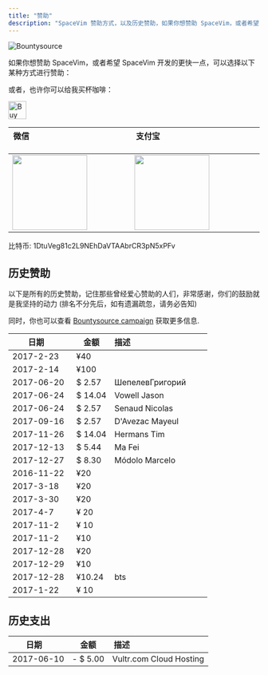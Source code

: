 ```yaml
---
title: "赞助"
description: "SpaceVim 赞助方式，以及历史赞助，如果你想赞助 SpaceVim，或者希望 SpaceVim 开发的更快一点，可以选择以下某种方式进行赞助"
---
```


![Bountysource](https://spacevim.org/img/bountysource.png)

如果你想赞助 SpaceVim，或者希望 SpaceVim 开发的更快一点，可以选择以下某种方式进行赞助：

或者，也许你可以给我买杯咖啡：

<a href='https://ko-fi.com/A538L6H' target='_blank'><img height='36' style='border:0px;height:36px;' src='https://az743702.vo.msecnd.net/cdn/kofi4.png?v=f' border='0' alt='Buy Me a Coffee at ko-fi.com' /></a>

| 微信                                                                   | 支付宝                                                                     |
| ------------------------------------------------------------------------ | -------------------------------------------------------------------------- |
| <img src="https://spacevim.org/img/weixin.png" height="150" width="150"> | <img src="https://spacevim.org/img/zhifubao.png" height="150" width="150"> |

比特币: 1DtuVeg81c2L9NEhDaVTAAbrCR3pN5xPFv

## 历史赞助

以下是所有的历史赞助，记住那些曾经爱心赞助的人们，非常感谢，你们的鼓励就是我坚持的动力 (排名不分先后，如有遗漏疏忽，请务必告知)

同时，你也可以查看 [Bountysource campaign](https://www.bountysource.com/teams/spacevim) 获取更多信息.

| 日期      | 金额 | 描述                                   |
| --------- | --- | --------------------------------------------- |
| 2017-2-23 | ¥40 |   |
| 2017-2-14 | ¥100 |  |
2017-06-20 | $ 2.57 | Шепелев​Григорий |
2017-06-24 | $ 14.04 | Vowell Jason |
2017-06-24 | $ 2.57 | Senaud Nicolas
2017-09-16 | $ 2.57 | D'Avezac Mayeul
2017-11-26 | $ 14.04 | Hermans Tim
2017-12-13 | $ 5.44 | Ma Fei
2017-12-27 | $ 8.30 | Módolo Marcelo
2016-11-22  | ¥20 |
2017-3-18  | ¥20 |
2017-3-30  | ¥20 |
2017-4-7 | ¥ 20 |
2017-11-2 | ¥ 10 |
2017-11-2  | ¥10 |
2017-12-28  | ¥20 |
2017-12-29  | ¥10 |
2017-12-28    | ¥10.24 | bts
2017-1-22  | ¥ 10 |


## 历史支出

| 日期      | 金额 | 描述                                   |
| --------- | --- | --------------------------------------------- |
2017-06-10 | - $ 5.00 | Vultr.com Cloud Hosting
